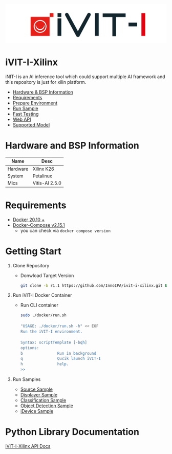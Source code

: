 ![LOGO](assets/images/iVIT-I-Logo-B.png)

# iVIT-I-Xilinx
iNIT-I is an AI inference tool which could support multiple AI framework and this repository is just for xilin platform.
* [Hardware & BSP Information](#hardware-and-bsp-information)
* [Requirements](#requirements)
* [Prepare Environment](#prepare-environment)
* [Run Sample](#run-sample)
* [Fast Testing](#fast-testing)
* [Web API](#web-api)
* [Supported Model](#supported-model)

# Hardware and BSP Information
|   Name        | Desc   
|   ---         | --- 
|   Hardware    | Xilinx K26
|   System      | Petalinux 
|   Mics        | Vitis-AI 2.5.0 

# Requirements
* [Docker 20.10 + ](https://docs.docker.com/engine/install/ubuntu/)
* [Docker-Compose v2.15.1 ](https://docs.docker.com/compose/install/linux/#install-using-the-repository)
    * you can check via `docker compose version`


# Getting Start
1. Clone Repository
    
    * Donwload Target Version
        ```bash
        git clone -b r1.1 https://github.com/InnoIPA/ivit-i-xilinx.git && cd ivit-i-xilinx
        ```

2. Run iVIT-I Docker Container

    * Run CLI container
        ```bash
        sudo ./docker/run.sh

        "USAGE: ./docker/run.sh -h" << EOF
        Run the iVIT-I environment.

        Syntax: scriptTemplate [-bqh]
        options:
        b               Run in background
        q               Qucik launch iVIT-I
        h               help.
        >>
        ```

3. Run Samples

    * [Source Sample](samples/classification_sample/README.md)
    * [Displayer Sample](samples/ivit_displayer_sample/README.md)
    * [Classification Sample](samples/classification_sample/README.md)
    * [Object Detection Sample](samples/object_detection_sample/README.md)
    * [iDevice Sample](samples/ivit_device_sample/README.md)

# Python Library Documentation
[iVIT-I-Xilinx API Docs](https://innoipa.github.io/ivit-i-xilinx/)

